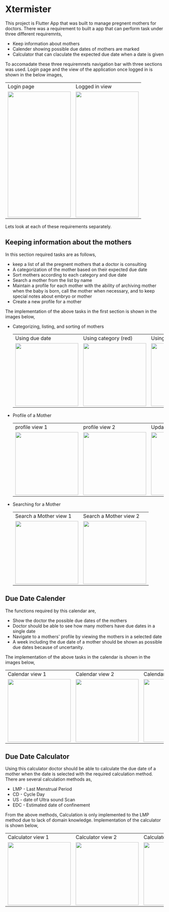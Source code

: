 # Xtermister

This project is Flutter App that was built to manage pregnent mothers for doctors. There was a requirement to built a app that can perform task under three different requiremnts,
* Keep information about mothers
* Calender showing possible due dates of mothers are marked
* Calculator that can claculate the expected due date when a date is given

To accomadate these three requiremnets navigation bar with three sections was used. Login page and the view of the application once logged in is shown in the below images,

  <table align>
    <tr>
      <td>Login page</td>
       <td>Logged in view</td>
    </tr>
    <tr>
      <td><image src = https://github.com/vihan125/Xtermister/blob/main/Demonstration/Images/log%20in.jpeg width="200" height="400"></td>
      <td><image src = https://github.com/vihan125/Xtermister/blob/main/Demonstration/Images/list.png width="200" height = "400"></td>
    </tr>
   </table>


Lets look at each of these requirements separately.

## Keeping information about the mothers

In this section required tasks are as follows,
* keep a list of all the pregnent mothers that a doctor is consulting
* A categorization of the mother based on their expected  due date
* Sort mothers according to each category and due date
* Search a mother from the list by name
* Maintain a profile for each mother with the ability of archiving mother when the baby is born, call the mother when necessary, and to keep special notes about embryo or mother
* Create a new profile for a mother

The implementation of the above tasks in the first section is shown in the images below,

* Categorizing, listing, and sorting of mothers
  <table>
    <tr>
      <td>Using due date</td>
      <td>Using category (red)</td>
      <td>Using category (orange)</td>
      <td>Using category (blue)</td>
    </tr>
    <tr>
      <td><image src = https://github.com/vihan125/Xtermister/blob/main/Demonstration/Images/list_sort.png width="200"></td>
      <td><image src = https://github.com/vihan125/Xtermister/blob/main/Demonstration/Images/red.png width="200"></td>
      <td><image src = https://github.com/vihan125/Xtermister/blob/main/Demonstration/Images/orange.png width="200"></td>
      <td><image src = https://github.com/vihan125/Xtermister/blob/main/Demonstration/Images/blue.png width="200"></td>
    </center>
   </table>

* Profile of a Mother
  <table>
    <tr>
      <td>profile view 1</td>
      <td>profile view 2</td>
      <td>Update profile</td>
      <td>Update confirmation</td>
    </tr>
    <tr>
      <td><image src = https://github.com/vihan125/Xtermister/blob/main/Demonstration/Images/patient_view.png width="200"></td>
      <td><image src = https://github.com/vihan125/Xtermister/blob/main/Demonstration/Images/patient_view_3.png width="200"></td>
      <td><image src = https://github.com/vihan125/Xtermister/blob/main/Demonstration/Images/update_patient.png width="200"></td>
      <td><image src = https://github.com/vihan125/Xtermister/blob/main/Demonstration/Images/update_patient_2.png width="200"></td>
    </center>
   </table>
   
* Searching for a Mother
   <table>
    <tr>
      <td>Search a Mother view 1</td>
      <td>Search a Mother view 2</td>
    </tr>
    <tr>
      <td><image src = https://github.com/vihan125/Xtermister/blob/main/Demonstration/Images/search_patient.png width="200"></td>
      <td><image src = https://github.com/vihan125/Xtermister/blob/main/Demonstration/Images/search_patient_2.png width="200"></td>
    </center>
   </table>
   
## Due Date Calender

The functions required by this calendar are,
* Show the doctor the possible due dates of the mothers
* Doctor should be able to see how many mothers have due dates in a single date
* Navigate to a mothers' profile by viewing the mothers in a selected date
* A week including the due date of a mother should be shown as possible due dates because of uncertanity.

The implementation of the above tasks in the calendar is shown in the images below,

   <table>
    <tr>
      <td>Calendar view 1</td>
      <td>Calendar view 2</td>
      <td>Calendar view 3</td>
    </tr>
    <tr>
      <td><image src = https://github.com/vihan125/Xtermister/blob/main/Demonstration/Images/calender_1.png width="200"></td>
      <td><image src = https://github.com/vihan125/Xtermister/blob/main/Demonstration/Images/calender_2.png width="200"></td>
      <td><image src = https://github.com/vihan125/Xtermister/blob/main/Demonstration/Images/calender_3.png width="200"></td>
    </center>
   </table>

## Due Date Calculator

Using this calculator doctor should be able to calculate the due date of a mother when the date is selected with the required calculation method. There are several calculation methods as,
* LMP - Last Menstrual Period
* CD - Cycle Day
* US - date of Ultra sound Scan
* EDC - Estimated date of confinement

From the above methods, Calculation is only implemented to the LMP method due to lack of domain knowledge. Implementation of the calculator is shown below,

   <table>
    <tr>
      <td>Calculator view 1</td>
      <td>Calculator view 2</td>
      <td>Calculator view 2</td>
    </tr>
    <tr>
      <td><image src = https://github.com/vihan125/Xtermister/blob/main/Demonstration/Images/calculator_1.png width="200"></td>
      <td><image src = https://github.com/vihan125/Xtermister/blob/main/Demonstration/Images/calculator_2.png width="200"></td>
      <td><image src = https://github.com/vihan125/Xtermister/blob/main/Demonstration/Images/calculator_3.png width="200"></td>
    </center>
   </table>
 
